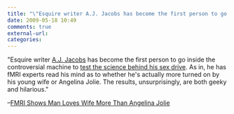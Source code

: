 ```yaml
---
title: "\"Esquire writer A.J. Jacobs has become the first person to go inside the contr...\""
date: 2009-05-18 10:49
comments: true
external-url:
categories:
---
```

"Esquire writer [A.J. Jacobs][1] has become the first person to go inside the controversial machine to [test the science behind his sex drive][2]. As in, he has fMRI experts read his mind as to whether he's actually more turned on by his young wife or Angelina Jolie. The results, unsurprisingly, are both geeky and hilarious."

–[FMRI Shows Man Loves Wife More Than Angelina Jolie][3]

  [1]: http://books.slashdot.org/article.pl?sid=05/01/20/2259205&tid=192
  [2]: http://www.esquire.com/features/mri-of-love-0609
  [3]: http://science.slashdot.org/article.pl?sid=09/05/18/0529228&from=rss
